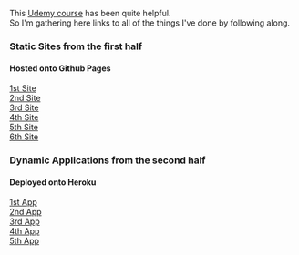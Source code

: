 This [Udemy course](https://www.udemy.com/course/the-complete-web-development-bootcamp/ 'The Complete 2020 Web Development Bootcamp | Udemy') has been quite helpful. <br>
So I'm gathering here links to all of the things I've done by following along.

### Static Sites from the first half
#### Hosted onto Github Pages
[1st Site](https://ny-sa.github.io/test-webdev/test-site-first 'test-site-first') <br>
[2nd Site](https://ny-sa.github.io/test-webdev/test-site-second 'test-site-second') <br>
[3rd Site](https://ny-sa.github.io/test-webdev/test-site-third 'test-site-third') <br>
[4th Site](https://ny-sa.github.io/test-webdev/test-site-fourth 'test-site-fourth') <br>
[5th Site](https://ny-sa.github.io/test-webdev/test-site-fifth 'test-site-fifth') <br>
[6th Site](https://ny-sa.github.io/test-webdev/test-site-sixth 'test-site-sixth') 

### Dynamic Applications from the second half
#### Deployed onto Heroku

[1st App](https://agile-fortress-86752.herokuapp.com 'test-app-first') <br>
[2nd App](https://warm-lake-13458.herokuapp.com 'test-app-second') <br>
[3rd App](https://fathomless-ridge-38994.herokuapp.com 'test-app-third') <br>
[4th App](https://safe-chamber-79215.herokuapp.com 'test-app-fourth') <br>
[5th App](https://arcane-cliffs-71369.herokuapp.com 'test-app-fifth') 
